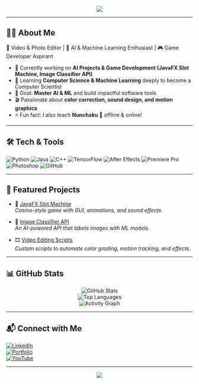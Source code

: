 <!-- Banner / Header -->
<p align="center">
  <img src="https://capsule-render.vercel.app/api?type=waving&color=gradient&height=200&section=header&text=Hi%20I'm%20Aditya%20👋&fontSize=40&fontAlignY=35" />
</p>

---

## 👨‍💻 About Me  
🎥 Video & Photo Editor | 🤖 AI & Machine Learning Enthusiast | 🎮 Game Developer Aspirant  

- 🔭 Currently working on **AI Projects & Game Development (JavaFX Slot Machine, Image Classifier API)**  
- 🌱 Learning **Computer Science & Machine Learning** deeply to become a Computer Scientist  
- 🎯 Goal: **Master AI & ML** and build impactful software tools  
- 🎬 Passionate about **color correction, sound design, and motion graphics**  
- ⚡ Fun fact: I also teach **Nunchaku 🥋** offline & online!  

---

## 🛠️ Tech & Tools  

![Python](https://img.shields.io/badge/Python-3776AB?logo=python&logoColor=white)
![Java](https://img.shields.io/badge/Java-007396?logo=java&logoColor=white)
![C++](https://img.shields.io/badge/C++-00599C?logo=c%2B%2B&logoColor=white)
![TensorFlow](https://img.shields.io/badge/TensorFlow-FF6F00?logo=tensorflow&logoColor=white)
![After Effects](https://img.shields.io/badge/Adobe%20AE-9999FF?logo=adobeaftereffects&logoColor=white)
![Premiere Pro](https://img.shields.io/badge/Premiere%20Pro-9999FF?logo=adobepremierepro&logoColor=white)
![Photoshop](https://img.shields.io/badge/Adobe%20PS-31A8FF?logo=adobephotoshop&logoColor=white)
![GitHub](https://img.shields.io/badge/GitHub-181717?logo=github&logoColor=white)

---

## 🚀 Featured Projects  

- 🎰 [JavaFX Slot Machine](https://github.com/DeveloperAditya/slot-machine)  
  *Casino-style game with GUI, animations, and sound effects.*  

- 🧠 [Image Classifier API](https://github.com/DeveloperAditya/image-classifier)  
  *An AI-powered API that labels images with ML models.*  

- 🎞️ [Video Editing Scripts](https://github.com/DeveloperAditya/video-tools)  
  *Custom scripts to automate color grading, motion tracking, and effects.*  

---

## 📊 GitHub Stats  

<p align="center">
  <img src="https://github-readme-stats.vercel.app/api?username=DeveloperAditya&show_icons=true&theme=radical" alt="GitHub Stats" />
  <br/>
  <img src="https://github-readme-stats.vercel.app/api/top-langs/?username=DeveloperAditya&layout=compact&theme=radical" alt="Top Languages" />
  <br/>
  <img src="https://github-readme-activity-graph.vercel.app/graph?username=DeveloperAditya&theme=dracula" alt="Activity Graph" />
</p>

---

## 📬 Connect with Me  

[![LinkedIn](https://img.shields.io/badge/LinkedIn-blue?logo=linkedin&logoColor=white)](https://linkedin.com/in/your-profile)  
[![Portfolio](https://img.shields.io/badge/Portfolio-000000?logo=vercel&logoColor=white)](https://your-portfolio.com)  
[![YouTube](https://img.shields.io/badge/YouTube-FF0000?logo=youtube&logoColor=white)](https://youtube.com/@your-channel)  

---

<p align="center">
  <img src="https://capsule-render.vercel.app/api?type=waving&color=gradient&height=120&section=footer"/>
</p>
